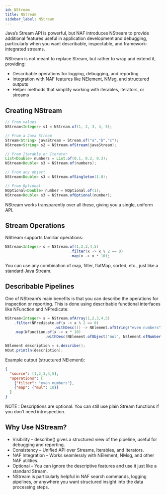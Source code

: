 ```yaml
---
id: NStream
title: NStream
sidebar_label: NStream
---
```

Java’s Stream API is powerful, but NAF introduces NStream to provide additional features useful in application development and debugging, particularly when you want describable, inspectable, and framework-integrated streams.

NStream is not meant to replace Stream, but rather to wrap and extend it, providing:

- Describable operations for logging, debugging, and reporting
- Integration with NAF features like NElement, NMsg, and structured outputs
- Helper methods that simplify working with iterables, iterators, or streams

## Creating NStream

```java
// From values
NStream<Integer> s1 = NStream.of(1, 2, 3, 4, 5);

// From a Java Stream
Stream<String> javaStream = Stream.of("a","b","c");
NStream<String> s2 = NStream.ofStream(javaStream);

```

```java
// From Iterable or Iterator
List<Double> numbers = List.of(0.1, 0.2, 0.3);
NStream<Double> s3 = NStream.of(numbers);
```

```java
// From any object
NStream<Double> s3 = NStream.ofSingleton(1.0);
```

```java
// From Optional
NOptional<Double> number = NOptional.of(1);
NStream<Double> s3 = NStream.ofOptional(number);
```

NStream works transparently over all these, giving you a single, uniform API.

## Stream Operations

NStream supports familiar operations:
```java
NStream<Integer> s = NStream.of(1,2,3,4,5)
                             .filter(x -> x % 2 == 0)
                             .map(x -> x * 10);
```
You can use any combination of map, filter, flatMap, sorted, etc., just like a standard Java Stream.

## Describable Pipelines

One of NStream’s main benefits is that you can describe the operations for inspection or reporting. This is done using describable functional interfaces like NFunction and NPredicate:

```java
NStream<Integer> s = NStream.ofArray(1,2,3,4,5)
    .filter(NPredicate.of(x -> x % 2 == 0)
                      .withDesc(() -> NElement.ofString("even numbers")))
    .map(NFunction.of(x -> x * 10)
                  .withDesc(NElement.ofObject("mul", NElement.ofNumber(10))));

NElement description = s.describe();
NOut.println(description);
```

Example output (structured NElement):
```json
{
  "source": [1,2,3,4,5],
  "operations": [
    {"filter": "even numbers"},
    {"map": {"mul": 10}}
  ]
}
```

NOTE : Descriptions are optional. You can still use plain Stream functions if you don’t need introspection.

## Why Use NStream?


- Visibility – describe() gives a structured view of the pipeline, useful for debugging and reporting.
- Consistency – Unified API over Streams, Iterables, and Iterators.
- NAF Integration – Works seamlessly with NElement, NMsg, and other NAF utilities.
- Optional – You can ignore the descriptive features and use it just like a standard Stream.
- NStream is particularly helpful in NAF search commands, logging pipelines, or anywhere you want structured insight into the data processing steps.
